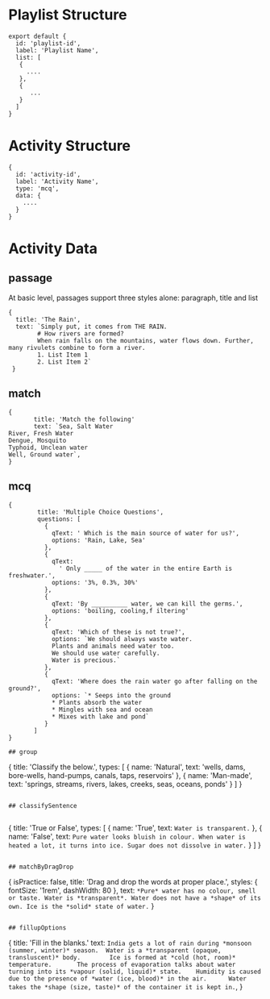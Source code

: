 
# Playlist Structure

```
export default {
  id: 'playlist-id',
  label: 'Playlist Name',
  list: [
   {
     ....
   },
   {
      ...
   }
  ]
}

```

# Activity Structure

```
{
  id: 'activity-id',
  label: 'Activity Name',
  type: 'mcq',
  data: {
    ....
  }
}
```

# Activity Data

## passage

At basic level, passages support three styles alone: paragraph, title and list

```
{
  title: 'The Rain',
  text: `Simply put, it comes from THE RAIN.
        # How rivers are formed?
        When rain falls on the mountains, water flows down. Further, many rivulets combine to form a river.
        1. List Item 1
        2. List Item 2`
 }

```

## match

```
{
       title: 'Match the following'
       text: `Sea, Salt Water
River, Fresh Water
Dengue, Mosquito
Typhoid, Unclean water
Well, Ground water`,
}
```

## mcq

```
{
        title: 'Multiple Choice Questions',
        questions: [
          {
            qText: ' Which is the main source of water for us?',
            options: 'Rain, Lake, Sea'
          },
          {
            qText:
              ' Only _____ of the water in the entire Earth is freshwater.',
            options: '3%, 0.3%, 30%'
          },
          {
            qText: 'By __________ water, we can kill the germs.',
            options: 'boiling, cooling,f iltering'
          },
          {
            qText: 'Which of these is not true?',
            options: `We should always waste water.
            Plants and animals need water too.
            We should use water carefully.
            Water is precious.`
          },
          {
            qText: 'Where does the rain water go after falling on the ground?',
            options: `* Seeps into the ground
            * Plants absorb the water
            * Mingles with sea and ocean
            * Mixes with lake and pond`
          }
       ]
}

## group

```
{
    title: 'Classify the below.',
    types: [
      {
        name: 'Natural',
        text:
          'wells, dams, bore-wells, hand-pumps, canals, taps, reservoirs'
      },
      {
        name: 'Man-made',
        text: 'springs, streams, rivers, lakes, creeks, seas, oceans, ponds'
      }
    ]
}
```

## classifySentence


```
{
    title: 'True or False',
    types: [
      {
        name: 'True',
        text: `Water is transparent.`
      },
      {
        name: 'False',
        text: `Pure water looks bluish in colour.
        When water is heated a lot, it turns into ice.
        Sugar does not dissolve in water.`
      }
    ]
  }
  ```

## matchByDragDrop

```
{
    isPractice: false,
    title: 'Drag and drop the words at proper place.',
    styles: {
      fontSize: '1rem',
      dashWidth: 80
    },
    text: `*Pure* water has no colour, smell or taste.
    Water is *transparent*.
    Water does not have a *shape* of its own.
    Ice is the *solid* state of water.`
}
```

## fillupOptions

```
{
        title: 'Fill in the blanks.'
        text: `India gets a lot of rain during *monsoon (summer, winter)* season. 
Water is a *transparent (opaque, transluscent)* body.       
Ice is formed at *cold (hot, room)* temperature.      
The process of evaporation talks about water turning into its *vapour (solid, liquid)* state.   
Humidity is caused due to the presence of *water (ice, blood)* in the air.     
Water takes the *shape (size, taste)* of the container it is kept in.`,
}
```



